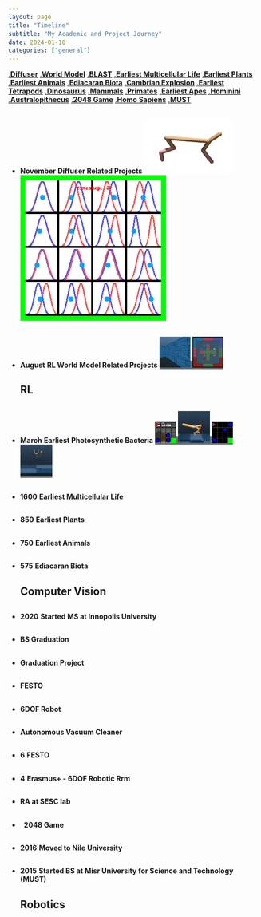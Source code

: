 ```yaml
---
layout: page
title: "Timeline"
subtitle: "My Academic and Project Journey"
date: 2024-01-10
categories: ["general"]
---
```

<!-- <h1>Life on Earth Timeline</h1> -->

<div class="selector">
	<a href="#diffuser">.<strong>Diffuser</strong></a>
	<a href="#s4wm">.<strong>World Model</strong></a>
	<a href="#blast">.<strong>BLAST</strong></a>
	<a href="#multicellular">.<strong>Earliest Multicellular Life</strong></a>
	<a href="#plants">.<strong>Earliest Plants</strong></a>
	<a href="#animals">.<strong>Earliest Animals</strong></a>
	<a href="#ediacaran">.<strong>Ediacaran Biota</strong></a>
	<a href="#cambrian">.<strong>Cambrian Explosion</strong></a>
	<a href="#tetrapods">.<strong>Earliest Tetrapods</strong></a>
	<a href="#dinosaurus">.<strong>Dinosaurus</strong></a>
	<a href="#mammals">.<strong>Mammals</strong></a>
	<a href="#primates">.<strong>Primates</strong></a>
	<a href="#apes">.<strong>Earliest Apes</strong></a>
	<a href="#hominini">.<strong>Hominini</strong></a>
	<a href="#australopithecus">.<strong>Australopithecus</strong></a>
	<!-- <a href="#habilis">.<strong>Homo Habilis</strong></a> -->
	<a href="#2048">.<strong>2048 Game</strong></a>
	<a href="#NileUniversity">.<strong>Homo Sapiens</strong></a>
	<a href="#MUST">.<strong>MUST</strong></a>
</div>

<ul class="timeline">
    <div class="content__section">
        <div class="content__main">
            <li>
            <h2 id="diffuser"></h2>
            <time><strong>November</strong></time>
            <strong><span>Diffuser Related Projects</span></strong>
            <span class="image-container">
                <span class="horizontal-image-cover">
                    <img src="assets/css/timeline_media/diffuser.gif">
                    <img src="assets/css/timeline_media/diffuser_dist.gif">
                </span>
            </span>
            </li>
            <li>
            <h2 id="s4wm"></h2>
            <time><strong>August</strong></time>
            <strong><span>RL World Model Related Projects</span></strong>
            <span class="image-container">
                <span class="horizontal-image-contain" style="background-color:#6f6f6f">
                    <img src="assets/css/timeline_media/s4wm_cropped.gif">
                    <img src="assets/css/timeline_media/s4wm_top_down.gif">
                </span>
            </span>
            </li>
         </div>
        <h2 class="content__text">RL</h2>
    </div>
    <div class="content__section">
        <div class="content__main">
            <li>
                <h2 id="blast"></h2>
                <time><strong>March</strong></time>
                <strong><span>Earliest Photosynthetic Bacteria</span></strong>
                <span class="image-container">
                    <span class="horizontal-image-cover" style="background-color:#6f6f6f">
                        <img src="assets/css/timeline_media/blast_vid_minigrid.gif">
                        <img src="assets/css/timeline_media/blast_walker.gif">
                        <img src="assets/css/timeline_media/blast_vid_change_color.gif">
                        <img src="assets/css/timeline_media/blast_cup_catch.gif">
                    </span>
                </span>
            </li>
            <li>
                <h2 id="multicellular"></h2>
                <time><strong>1600</strong></time>
                <strong><span>Earliest Multicellular Life</span></strong>
                <span><a target="_blank"></a></span>
            </li>
            <li>
                <h2 id="plants"></h2>
                <time><strong>850</strong></time>
                <strong><span>Earliest Plants</span></strong>
                <span><a target="_blank"></a></span>
            </li>
            <li>
                <h2 id="animals"></h2>
                <time><strong>750</strong></time>
                <strong><span>Earliest Animals</span></strong>
                <span><a target="_blank"></a></span>
            </li>
            <li>
                <h2 id="ediacaran"></h2>
                <time><strong>575</strong></time>
                <strong><span>Ediacaran Biota</span></strong>
                <span><a target="_blank"></a></span>
            </li>
        </div>
        <h2 class="content__text">Computer Vision</h2>
    </div>
    <div class="content__section">
        <div class="content__main">
            <li>
                <h2 id="inno_start"></h2>
                <time><strong>2020</strong></time>
                <strong><span>Started MS at Innopolis University</span></strong>
                <span><a target="_blank"></a></span>
            </li>
            <li>
                <h2 id="nugrad"></h2>
                <time><strong></strong></time>
                <strong><span>BS Graduation</span></strong>
                <span><a target="_blank"></a></span>
            </li>
            <li>
                <h2 id="gradproject"></h2>
                <time><strong></strong></time>
                <strong><span>Graduation Project</span></strong>
                <span><a target="_blank"></a></span>
            </li>
            <li>
                <h2 id="festo"></h2>
                <time><strong></strong></time>
                <strong><span>FESTO</span></strong>
                <span><a target="_blank"></a></span>
            </li>
            <li>
                <h2 id="6DOF"></h2>
                <time><strong></strong></time>
                <strong><span>6DOF Robot</span></strong>
                <span><a target="_blank"></a></span>
            </li>
            <li>
                <h2 id="vacuum"></h2>
                <time><strong></strong></time>
                <strong><span>Autonomous Vacuum Cleaner</span></strong>
                <span><a target="_blank"></a></span>
            </li>
            <li>
                <h2 id="FESTO"></h2><time><strong>6</strong></time>
                <strong><span>FESTO</span></strong>
                <span><a target="_blank"></a></span>
            </li>
            <li>
                <h2 id="Erasmus+"></h2>
                <time><strong>4</strong></time>
                <strong><span>Erasmus+ - 6DOF Robotic Rrm</span></strong>
                <span><a target="_blank"></a></span>
            </li>
            <li>
                <h2 id="RA"></h2>
                <!-- <time><strong>2.5</strong></time> -->
                <strong><span>RA at SESC lab</span></strong>
                <span><a target="_blank"></a></span>
            </li>
            <li>
                <h2 id="2048"></h2>
                <time><strong>&nbsp;</strong></time>
                <strong><span>2048 Game</span></strong>
                <span><a target="_blank"></a></span>
            </li>
            <li>
                <h2 id="NileUniversity"></h2>
                <time><strong>2016</strong></time>
                <strong><span>Moved to Nile University</span></strong>
                <span><a target="_blank"></a></span>
            </li>
            <li>
                <h2 id="MUST"></h2>
                <time><strong>2015</strong></time>
                <strong><span>Started BS at Misr University for Science and Technology (MUST)</span></strong>
                <span><a target="_blank"></a></span>
            </li>
        </div>
        <h2 class="content__text">Robotics</h2>
    </div>
</ul>

<!-- <main>
    <div class="content">
        <div class="content__section">
            <div class="content__main">
                <span>Quincy Steward</span>
                <span>Portfolio/</span>
            </div>
            <h2 class="content__text">Works</h2>
        </div>
        <div class="content__section">
            <a class="content__link"><img class="content__img" src="img/set1/1.jpg" alt="img"/></a>
            <h2 class="content__text">Blancmange</h2>
        </div>
        <div class="content__section">
            <a class="content__link"><img class="content__img" src="img/set1/2.jpg" alt="img"/></a>
            <h2 class="content__text">Cytoskeleton</h2>
        </div>
        <div class="content__section">
            <a class="content__link"><img class="content__img" src="img/set1/3.jpg" alt="img"/></a>
            <h2 class="content__text">Luminescence</h2>
        </div>
        <div class="content__section">
            <a class="content__link"><img class="content__img" src="img/set1/4.jpg" alt="img"/></a>
            <h2 class="content__text">Aboveboard</h2>
        </div>
        <div class="content__section">
            <a class="content__link"><img class="content__img" src="img/set1/5.jpg" alt="img"/></a>
            <h2 class="content__text">Rambunctious</h2>
        </div>
        <div class="content__section">
            <a class="content__link content__link--nobottom"><img class="content__img" src="img/set1/6.jpg" alt="img"/></a>
            <h2 class="content__text">Abolitionist</h2>
        </div>
        <div class="content__section">
            <h2 class="content__text">Contact</h2>
            <div class="content__contact">
                <a href="#">Twitter</a>
                <a href="#">Slack</a>
                <a href="#">hello'at'quincy.com</a>
            </div>
        </div>
    </div>
</main> -->
<script src="js/imagesloaded.pkgd.min.js"></script>
<script src="js/charming.min.js"></script>
<script src="js/demo1.js"></script>
<script src="js/title.js"></script>
